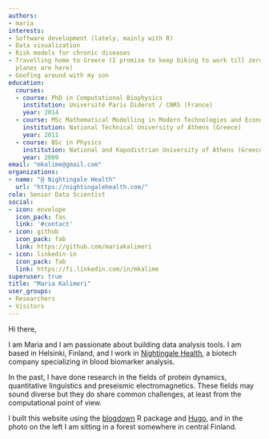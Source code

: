 ```yaml
---
authors:
- maria
interests:
- Software development (lately, mainly with R)
- Data visualization
- Risk models for chronic diseases
- Travelling home to Greece (I promise to keep biking to work till zero-emission 
  planes are here)
- Goofing around with my son
education:
  courses:
  - course: PhD in Computational Biophysics
    institution: Université Paris Diderot / CNRS (France)
    year: 2014
  - course: MSc Mathematical Modelling in Modern Technologies and Economics
    institution: National Technical University of Athens (Greece)
    year: 2011
  - course: BSc in Physics
    institution: National and Kapodistrian University of Athens (Greece)
    year: 2009
email: "mkalime@gmail.com"
organizations:
- name: "@ Nightingale Health"
  url: "https://nightingalehealth.com/"
role: Senior Data Scientist
social:
- icon: envelope
  icon_pack: fas
  link: '#contact'
- icon: github
  icon_pack: fab
  link: https://github.com/mariakalimeri
- icon: linkedin-in
  icon_pack: fab
  link: https://fi.linkedin.com/in/mkalime
superuser: true
title: "Maria Kalimeri"
user_groups:
- Researchers
- Visitors
---
```


Hi there, 

I am Maria and I am passionate about building data analysis tools. I am based in 
Helsinki, Finland, and I work in 
[Nightingale Health](https://nightingalehealth.com/), a biotech company 
specializing in blood biomarker analysis.
 
In the past, I have done research in the fields of protein dynamics, 
quantitative linguistics and preseismic electromagnetics. These fields may sound
diverse but they do share common challenges, at least from the computational 
point of view.

I built this website using the [blogdown](https://github.com/rstudio/blogdown) 
R package and [Hugo](https://gohugo.io), and in the photo on the left I am 
sitting in a forest somewhere in central Finland. 
